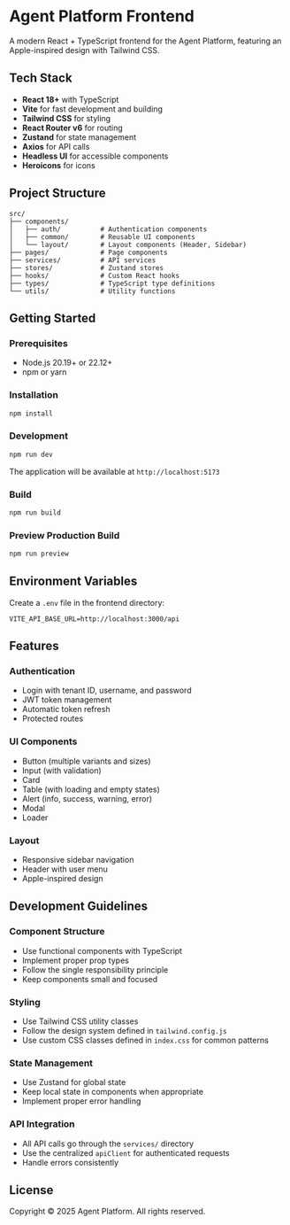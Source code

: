 # Agent Platform Frontend

A modern React + TypeScript frontend for the Agent Platform, featuring an Apple-inspired design with Tailwind CSS.

## Tech Stack

- **React 18+** with TypeScript
- **Vite** for fast development and building
- **Tailwind CSS** for styling
- **React Router v6** for routing
- **Zustand** for state management
- **Axios** for API calls
- **Headless UI** for accessible components
- **Heroicons** for icons

## Project Structure

```
src/
├── components/
│   ├── auth/          # Authentication components
│   ├── common/        # Reusable UI components
│   └── layout/        # Layout components (Header, Sidebar)
├── pages/             # Page components
├── services/          # API services
├── stores/            # Zustand stores
├── hooks/             # Custom React hooks
├── types/             # TypeScript type definitions
└── utils/             # Utility functions
```

## Getting Started

### Prerequisites

- Node.js 20.19+ or 22.12+
- npm or yarn

### Installation

```bash
npm install
```

### Development

```bash
npm run dev
```

The application will be available at `http://localhost:5173`

### Build

```bash
npm run build
```

### Preview Production Build

```bash
npm run preview
```

## Environment Variables

Create a `.env` file in the frontend directory:

```
VITE_API_BASE_URL=http://localhost:3000/api
```

## Features

### Authentication
- Login with tenant ID, username, and password
- JWT token management
- Automatic token refresh
- Protected routes

### UI Components
- Button (multiple variants and sizes)
- Input (with validation)
- Card
- Table (with loading and empty states)
- Alert (info, success, warning, error)
- Modal
- Loader

### Layout
- Responsive sidebar navigation
- Header with user menu
- Apple-inspired design

## Development Guidelines

### Component Structure
- Use functional components with TypeScript
- Implement proper prop types
- Follow the single responsibility principle
- Keep components small and focused

### Styling
- Use Tailwind CSS utility classes
- Follow the design system defined in `tailwind.config.js`
- Use custom CSS classes defined in `index.css` for common patterns

### State Management
- Use Zustand for global state
- Keep local state in components when appropriate
- Implement proper error handling

### API Integration
- All API calls go through the `services/` directory
- Use the centralized `apiClient` for authenticated requests
- Handle errors consistently

## License

Copyright © 2025 Agent Platform. All rights reserved.
